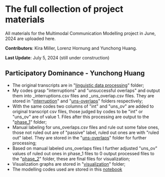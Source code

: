 # The full collection of project materials
All materials for the Multimodal Communication Modelling project in June, 2024 are uploaded here.

**Contributors**: Kira Miller, Lorenz Hornung and Yunchong Huang.

**Last Update**: July 5, 2024 (still under construction)

## Participatory Dominance - Yunchong Huang

- The original transcripts are in "[linguistic data processing](Yunchong%20Huang%20-%20Participatory%20Dominance/linguistic%20data%20processing)" folder;
- My codes grasp "interruptions" and "unsuccessful overlaps" and output them into _interruptions.csv files and _uns_overlap.csv files. They are stored in "[interruption](Yunchong%20Huang%20-%20Participatory%20Dominance/interruptions)" and "[uns-overlaps](Yunchong%20Huang%20-%20Participatory%20Dominance/uns_overlaps)" folders respectively;
- With the same codes two columns of "int" and "uns_ov" are added to original transcript csv files, those judged by codes to be "int" or "uns_ov" are of value 1. Files after this processing are output to the "[phase_1](Yunchong%20Huang%20-%20Participatory%20Dominance/phase_1)" folder;
-  Manual labeling for uns_overlaps.csv files and rule out some false ones, those not ruled out are of "passive" label, ruled out ones are with "ruled out" label. They are stored in the "[uns-overlaps](Yunchong%20Huang%20-%20Participatory%20Dominance/uns_overlaps)" folder for further processing;
-  Based on manual labeled uns_overlaps files I further adjusted "uns_ov" values of ruled out ones in phase_1 files to 0 output processed files to the "[phase_2](Yunchong%20Huang%20-%20Participatory%20Dominance/phase_2)" folder, these are final files for visualization;
-  Visualization graphs are stored in "[visualization](Yunchong%20Huang%20-%20Participatory%20Dominance/visualization)" folder;
-  The modelling codes used are stored in this [notebook](Yunchong%20Huang%20-%20Participatory%20Dominance/participatory%20dom%20(final).ipynb)
